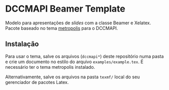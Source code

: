 # DCCMAPI Beamer Template

Modelo para apresentações de *slides* com a classe Beamer e Xelatex.
Pacote baseado no tema [metropolis](https://github.com/matze/mtheme) para o DCCMAPI.

## Instalação

Para usar o tema, salve os arquivos (`dccmapi*`) deste repositório numa pasta e crie um documento no estilo do arquivo `examples/example.tex`.
É necessário ter o tema metropolis instalado.

Alternativamente, salve os arquivos na pasta `texmf/` local do seu gerenciador de pacotes Latex.
